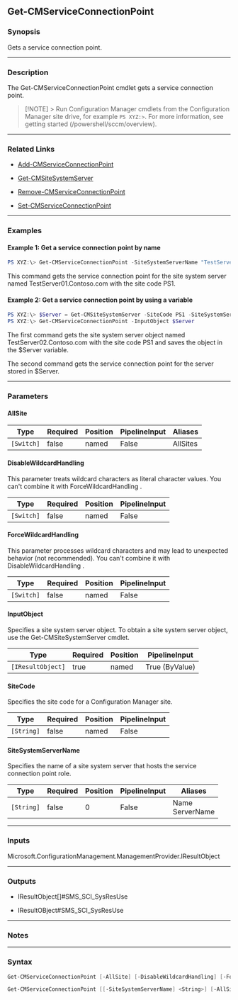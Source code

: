 Get-CMServiceConnectionPoint
----------------------------




### Synopsis
Gets a service connection point.



---


### Description

The Get-CMServiceConnectionPoint cmdlet gets a service connection point.



> [!NOTE] > Run Configuration Manager cmdlets from the Configuration Manager site drive, for example `PS XYZ:>`. For more information, see getting started (/powershell/sccm/overview).



---


### Related Links
* [Add-CMServiceConnectionPoint](Add-CMServiceConnectionPoint)



* [Get-CMSiteSystemServer](Get-CMSiteSystemServer)



* [Remove-CMServiceConnectionPoint](Remove-CMServiceConnectionPoint)



* [Set-CMServiceConnectionPoint](Set-CMServiceConnectionPoint)





---


### Examples
#### Example 1: Get a service connection point by name
```PowerShell
PS XYZ:\> Get-CMServiceConnectionPoint -SiteSystemServerName "TestServer01.Contoso.com" -SiteCode PS1
```
This command gets the service connection point for the site system server named TestServer01.Contoso.com with the site code PS1.
#### Example 2: Get a service connection point by using a variable
```PowerShell
PS XYZ:\> $Server = Get-CMSiteSystemServer -SiteCode PS1 -SiteSystemServerName "TestServer02.Contoso.com"
PS XYZ:\> Get-CMServiceConnectionPoint -InputObject $Server
```
The first command gets the site system server object named TestServer02.Contoso.com with the site code PS1 and saves the object in the $Server variable.


The second command gets the service connection point for the server stored in $Server.


---


### Parameters
#### **AllSite**








|Type      |Required|Position|PipelineInput|Aliases |
|----------|--------|--------|-------------|--------|
|`[Switch]`|false   |named   |False        |AllSites|



#### **DisableWildcardHandling**

This parameter treats wildcard characters as literal character values. You can't combine it with ForceWildcardHandling .






|Type      |Required|Position|PipelineInput|
|----------|--------|--------|-------------|
|`[Switch]`|false   |named   |False        |



#### **ForceWildcardHandling**

This parameter processes wildcard characters and may lead to unexpected behavior (not recommended). You can't combine it with DisableWildcardHandling .






|Type      |Required|Position|PipelineInput|
|----------|--------|--------|-------------|
|`[Switch]`|false   |named   |False        |



#### **InputObject**

Specifies a site system server object. To obtain a site system server object, use the Get-CMSiteSystemServer cmdlet.






|Type             |Required|Position|PipelineInput |
|-----------------|--------|--------|--------------|
|`[IResultObject]`|true    |named   |True (ByValue)|



#### **SiteCode**

Specifies the site code for a Configuration Manager site.






|Type      |Required|Position|PipelineInput|
|----------|--------|--------|-------------|
|`[String]`|false   |named   |False        |



#### **SiteSystemServerName**

Specifies the name of a site system server that hosts the service connection point role.






|Type      |Required|Position|PipelineInput|Aliases            |
|----------|--------|--------|-------------|-------------------|
|`[String]`|false   |0       |False        |Name<br/>ServerName|





---


### Inputs
Microsoft.ConfigurationManagement.ManagementProvider.IResultObject





---


### Outputs
* IResultObject[]#SMS_SCI_SysResUse


* IResultOBject#SMS_SCI_SysResUse






---


### Notes




---


### Syntax
```PowerShell
Get-CMServiceConnectionPoint [-AllSite] [-DisableWildcardHandling] [-ForceWildcardHandling] -InputObject <IResultObject> [<CommonParameters>]
```
```PowerShell
Get-CMServiceConnectionPoint [[-SiteSystemServerName] <String>] [-AllSite] [-DisableWildcardHandling] [-ForceWildcardHandling] [-SiteCode <String>] [<CommonParameters>]
```
